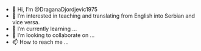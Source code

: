 - 👋 Hi, I’m @DraganaDjordjevic1975
- 👀 I’m interested in teaching and translating from English into Serbian and vice versa.
- 🌱 I’m currently learning ...
- 💞️ I’m looking to collaborate on ...
- 📫 How to reach me ...

<!---
DraganaDjordjevic1975/DraganaDjordjevic1975 is a ✨ special ✨ repository because its `README.md` (this file) appears on your GitHub profile.
You can click the Preview link to take a look at your changes.
--->
